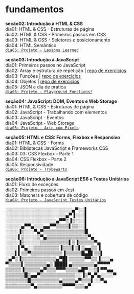 # fundamentos

**seção02: Introdução à HTML & CSS**  
dia01: HTML & CSS - Estruturas de página  
dia02: HTML & CSS - Primeiros passos em CSS  
dia03: HTML & CSS - Seletores e posicionamento  
dia04: HTML Semântico  
[`dia05: Projeto - Lessons Learned`](https://github.com/CalebeLAR/lessons_learned)

**seção03: Introdução à JavaScript**  
dia01: Primeiros passos no JavaScript  
dia02: Array e estrutura de repetição | [repo de exercicios](https://github.com/CalebeLAR/trybe_exercises/tree/fundamentals.section03.day02)  
dia03: Funções | [repo de exercicios](https://github.com/CalebeLAR/trybe_exercises/tree/fundamentals.section03.day03)  
dia04: Objetos | [repo de exercicios](https://github.com/CalebeLAR/trybe_exercises/tree/fundamentals.section03.day04)  
dia05: JSON e dia de prática  
[`dia06: Projeto - Playground Functions!`](https://github.com/CalebeLAR/playground_functions)  

**seção04: JavaScript: DOM, Eventos e Web Storage**  
dia01: HTML & CSS - Estruturas de página  
dia02: JavaScript - Trabalhando com elementos  
dia03: JavaScript - Eventos  
dia04: JavaScript - Web Storage  
[`dia05: Projeto - Arte com Pixels`](https://github.com/CalebeLAR/trybe-project-pixels-art)  
<!-- `dia06: Projetos Bônus -` 
   [`Lista de tarefas`](https://github.com/CalebeLAR/)
 | [`Meme Generator`](https://github.com/CalebeLAR/)
 | [`Adivinhe a Cor`](https://github.com/CalebeLAR/)
 | [`Carta Misteriosa`](https://github.com/CalebeLAR/) -->

**seção05: HTML e CSS: Forms, Flexbox e Responsivo**  
dia01: HTML & CSS - Forms  
dia02: Bibliotecas JavaScript e Frameworks CSS  
dia03: 03: CSS Flexbox - Parte 1  
dia04: CSS Flexbox - Parte 2  
dia05: Responsividade  
[`dia06: Projeto - Trybewarts`](https://github.com/CalebeLAR/trybe_project_trybewarts)  

**seção06: Introdução à JavaScript ES6 e Testes Unitários**  
dia01: Fluxo de exceções  
dia02: Primeiros passos em Jest  
dia03: Matchers e cobertura de código  
[`dia04: Projeto - JavaScript Testes Unitários`](https://github.com/CalebeLAR/trybe_project_unit_tests)  

░░░░░░░░░░░░░░░░░░░░░▄▀░░▌  
░░░░░░░░░░░░░░░░░░░▄▀▐░░░▌  
░░░░░░░░░░░░░░░░▄▀▀▒▐▒░░░▌  
░░░░░▄▀▀▄░░░▄▄▀▀▒▒▒▒▌▒▒░░▌  
░░░░▐▒░░░▀▄▀▒▒▒▒▒▒▒▒▒▒▒▒▒█  
░░░░▌▒░░░░▒▀▄▒▒▒▒▒▒▒▒▒▒▒▒▒▀▄  
░░░░▐▒░░░░░▒▒▒▒▒▒▒▒▒▌▒▐▒▒▒▒▒▀▄  
░░░░▌▀▄░░▒▒▒▒▒▒▒▒▐▒▒▒▌▒▌▒▄▄▒▒▐  
░░░▌▌▒▒▀▒▒▒▒▒▒▒▒▒▒▐▒▒▒▒▒█▄█▌▒▒▌  
░▄▀▒▐▒▒▒▒▒▒▒▒▒▒▒▄▀█▌▒▒▒▒▒▀▀▒▒▐░░░▄  
▀▒▒▒▒▌▒▒▒▒▒▒▒▄▒▐███▌▄▒▒▒▒▒▒▒▄▀▀▀▀  
▒▒▒▒▒▐▒▒▒▒▒▄▀▒▒▒▀▀▀▒▒▒▒▄█▀░░▒▌▀▀▄▄  
▒▒▒▒▒▒█▒▄▄▀▒▒▒▒▒▒▒▒▒▒▒░░▐▒▀▄▀▄░░░░▀  
▒▒▒▒▒▒▒█▒▒▒▒▒▒▒▒▒▄▒▒▒▒▄▀▒▒▒▌░░▀▄  
▒▒▒▒▒▒▒▒▀▄▒▒▒▒▒▒▒▒▀▀▀▀▒▒▒▄▀  

